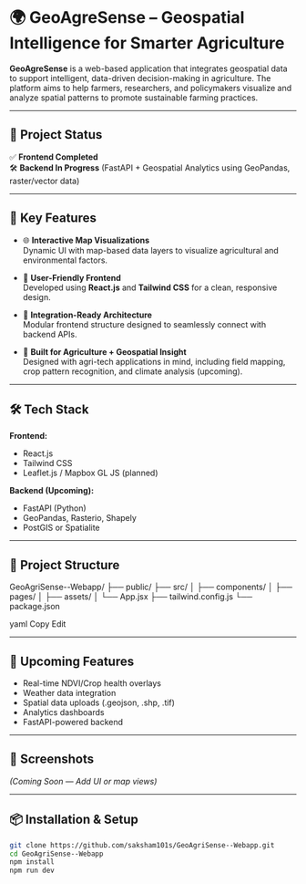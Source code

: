 # 🌍 GeoAgreSense – Geospatial Intelligence for Smarter Agriculture

**GeoAgreSense** is a web-based application that integrates geospatial data to support intelligent, data-driven decision-making in agriculture. The platform aims to help farmers, researchers, and policymakers visualize and analyze spatial patterns to promote sustainable farming practices.

---

## 🚀 Project Status

✅ **Frontend Completed**  
🛠️ **Backend In Progress** (FastAPI + Geospatial Analytics using GeoPandas, raster/vector data)

---

## 🧠 Key Features

- 🌐 **Interactive Map Visualizations**  
  Dynamic UI with map-based data layers to visualize agricultural and environmental factors.

- 🎯 **User-Friendly Frontend**  
  Developed using **React.js** and **Tailwind CSS** for a clean, responsive design.

- 🔌 **Integration-Ready Architecture**  
  Modular frontend structure designed to seamlessly connect with backend APIs.

- 🌱 **Built for Agriculture + Geospatial Insight**  
  Designed with agri-tech applications in mind, including field mapping, crop pattern recognition, and climate analysis (upcoming).

---

## 🛠️ Tech Stack

**Frontend:**  
- React.js  
- Tailwind CSS  
- Leaflet.js / Mapbox GL JS (planned)

**Backend (Upcoming):**  
- FastAPI (Python)  
- GeoPandas, Rasterio, Shapely  
- PostGIS or Spatialite  

---

## 📁 Project Structure

GeoAgriSense--Webapp/ ├── public/ ├── src/ │ ├── components/ │ ├── pages/ │ ├── assets/ │ └── App.jsx ├── tailwind.config.js └── package.json

yaml
Copy
Edit

---

## 🚧 Upcoming Features

- Real-time NDVI/Crop health overlays  
- Weather data integration  
- Spatial data uploads (.geojson, .shp, .tif)  
- Analytics dashboards  
- FastAPI-powered backend

---

## 📸 Screenshots

*(Coming Soon — Add UI or map views)*

---

## 📦 Installation & Setup

```bash
git clone https://github.com/saksham101s/GeoAgriSense--Webapp.git
cd GeoAgriSense--Webapp
npm install
npm run dev
